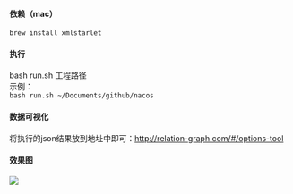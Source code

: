#### 依赖（mac）  
```brew install xmlstarlet```
#### 执行  
bash run.sh 工程路径  
示例：  
```bash run.sh ~/Documents/github/nacos ```

#### 数据可视化  
将执行的json结果放到地址中即可：http://relation-graph.com/#/options-tool  

#### 效果图
![](./images/效果图.jpg)